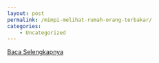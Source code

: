 ```yaml
---
layout: post
permalink: /mimpi-melihat-rumah-orang-terbakar/
categories:
    - Uncategorized
---
```


[Baca Selengkapnya](/04)